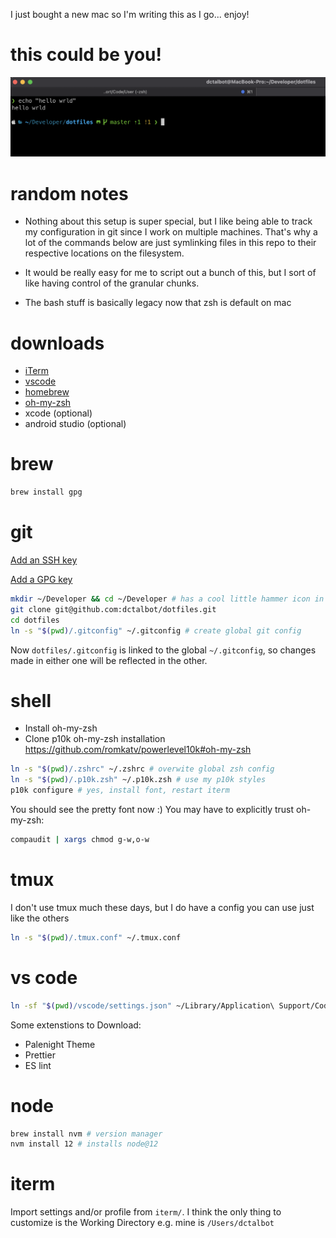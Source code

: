 I just bought a new mac so I'm writing this as I go... enjoy!

# this could be you!
![CLI Preview](https://github.com/dctalbot/dotfiles/blob/master/img/iterm.png?raw=true)


# random notes
- Nothing about this setup is super special, but I like being able to track my configuration in git since I work on multiple machines. That's why a lot of the commands below are just symlinking files in this repo to their respective locations on the filesystem.

- It would be really easy for me to script out a bunch of this, but I sort of like having control of the granular chunks.

- The bash stuff is basically legacy now that zsh is default on mac

# downloads
- [iTerm](http://iterm2.com)
- [vscode](https://code.visualstudio.com/download)
- [homebrew](https://brew.sh)
- [oh-my-zsh](https://ohmyz.sh/#install)
- xcode (optional)
- android studio (optional)

# brew

```sh
brew install gpg
```

# git

[Add an SSH key](https://docs.github.com/en/free-pro-team@latest/github/authenticating-to-github/generating-a-new-ssh-key-and-adding-it-to-the-ssh-agent)

[Add a GPG key](https://docs.github.com/en/free-pro-team@latest/github/authenticating-to-github/adding-a-new-gpg-key-to-your-github-account)

```sh
mkdir ~/Developer && cd ~/Developer # has a cool little hammer icon in Finder :)
git clone git@github.com:dctalbot/dotfiles.git
cd dotfiles
ln -s "$(pwd)/.gitconfig" ~/.gitconfig # create global git config
```

Now `dotfiles/.gitconfig` is linked to the global `~/.gitconfig`, so changes made in either one will be reflected in the other.

# shell
- Install oh-my-zsh
- Clone p10k oh-my-zsh installation https://github.com/romkatv/powerlevel10k#oh-my-zsh


```sh
ln -s "$(pwd)/.zshrc" ~/.zshrc # overwite global zsh config
ln -s "$(pwd)/.p10k.zsh" ~/.p10k.zsh # use my p10k styles
p10k configure # yes, install font, restart iterm
```
You should see the pretty font now :)
You may have to explicitly trust oh-my-zsh:
```sh
compaudit | xargs chmod g-w,o-w
```

# tmux
I don't use tmux much these days, but I do have a config you can use just like the others
```sh
ln -s "$(pwd)/.tmux.conf" ~/.tmux.conf
```

# vs code
```sh
ln -sf "$(pwd)/vscode/settings.json" ~/Library/Application\ Support/Code/User/settings.json
```
Some extenstions to Download:
- Palenight Theme
- Prettier
- ES lint

# node
```sh
brew install nvm # version manager
nvm install 12 # installs node@12
```

# iterm
Import settings and/or profile from `iterm/`. I think the only thing to customize is the Working Directory e.g. mine is `/Users/dctalbot`
